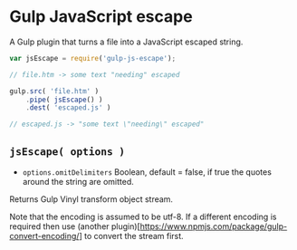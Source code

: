 # Gulp JavaScript escape

A Gulp plugin that turns a file into a JavaScript escaped string.

```js
var jsEscape = require('gulp-js-escape');

// file.htm -> some text "needing" escaped

gulp.src( 'file.htm' )
	.pipe( jsEscape() )
	.dest( 'escaped.js' )

// escaped.js -> "some text \"needing\" escaped"
```

## `jsEscape( options )`

* `options.omitDelimiters` Boolean, default = false, if true the quotes around the string are omitted.

Returns Gulp Vinyl transform object stream.

Note that the encoding is assumed to be utf-8.  If a different encoding is required then use (another plugin)[https://www.npmjs.com/package/gulp-convert-encoding/] to convert the stream first.